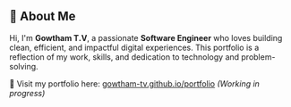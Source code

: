 ## 👋 About Me

Hi, I'm **Gowtham T.V**, a passionate **Software Engineer** who loves building clean, efficient, and impactful digital experiences. This portfolio is a reflection of my work, skills, and dedication to technology and problem-solving.

🔗 Visit my portfolio here: [gowtham-tv.github.io/portfolio](https://gowtham-tv.github.io/portfolio) *(Working in progress)*

